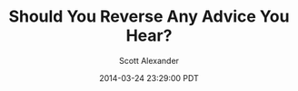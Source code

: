 ---
layout: podcast
title: "Should You Reverse Any Advice You Hear?"
author: Scott Alexander
description: https://slatestarcodex.com/2014/03/24/should-you-reverse-any-advice-you-hear/
date: 2014-03-24 23:29:00 PDT
length: 1987035
duration: 497
guid: should-you-reverse-any-advice-you-hear
---